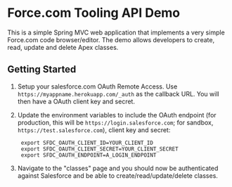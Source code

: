 # Force.com Tooling API Demo

This is a simple Spring MVC web application that implements a very simple Force.com code browser/editor. The demo allows developers to create, read, update and delete Apex classes.

## Getting Started

1. Setup your salesforce.com OAuth Remote Access. Use `https://myappname.herokuapp.com/_auth` as the callback URL. You will then have a OAuth client key and secret.
2. Update the environment variables to include the OAuth endpoint (for production, this will be `https://login.salesforce.com`; for sandbox, `https://test.salesforce.com`), client key and secret:

		export SFDC_OAUTH_CLIENT_ID=YOUR_CLIENT_ID
		export SFDC_OAUTH_CLIENT_SECRET=YOUR_CLIENT_SECRET
		export SFDC_OAUTH_ENDPOINT=A_LOGIN_ENDPOINT

3. Navigate to the "classes" page and you should now be authenticated against Salesforce and be able to create/read/update/delete classes.
